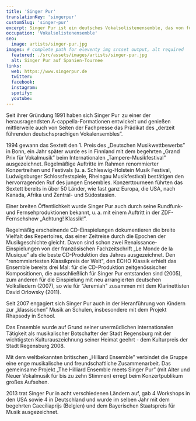 ```yaml
---
title: 'Singer Pur'
translationKey: 'singerpur'
customSlug: 'singer-pur'
excerpt: Singer Pur ist ein deutsches Vokalsolistenensemble, das von fünf ehemaligen Regensburger Domspatzen gegründet wurde. Es besteht aus fünf Männern und einer Frau.
occupation: 'Vokalsolistenensemble'
seo:
  image: artists/singer-pur.jpg
images: # complete path for eleventy img srcset output, alt required
  featured: ./src/assets/images/artists/singer-pur.jpg
  alt: Singer Pur auf Spanien-Tournee
links:
  web: https://www.singerpur.de
  twitter:
  facebook:
  instagram:
  spotify:
  youtube:
---
```


Seit ihrer Gründung 1991 haben sich Singer Pur  zu einer der herausragendsten A-cappella-Formationen entwickelt und genießen mittlerweile auch von Seiten der Fachpresse das Prädikat des „derzeit führenden deutschsprachigen Vokalensembles”.

1994 gewann das Sextett den 1. Preis des „Deutschen Musikwettbewerbs” in Bonn, ein Jahr später wurde es in Finnland mit dem begehrten „Grand Prix für Vokalmusik” beim Internationalen „Tampere-Musikfestival” ausgezeichnet. Regelmäßige Auftritte im Rahmen renommierter Konzertreihen und Festivals (u. a. Schleswig-Holstein Musik Festival, Ludwigsburger Schlossfestspiele, Rheingau Musikfestival) bestätigen den hervorragenden Ruf des jungen Ensembles. Konzerttourneen führten das Sextett bereits in über 50 Länder, wie fast ganz Europa, die USA, nach Kanada, Afrika und Zentral- und Südostasien.

Einer breiten Öffentlichkeit wurde Singer Pur auch durch seine Rundfunk- und Fernsehproduktionen bekannt, u. a. mit einem Auftritt in der ZDF-Fernsehshow „Achtung! Klassik!”.

Regelmäßig erscheinende CD-Einspielungen dokumentieren die breite Vielfalt des Repertoires, das einer Zeitreise durch die Epochen der Musikgeschichte gleicht. Davon sind schon zwei Renaissance-Einspielungen von der französischen Fachzeitschrift „Le Monde de la Musique” als die beste CD-Produktion des Jahres ausgezeichnet. Den "renommiertesten Klassikpreis der Welt", den ECHO Klassik erhielt das Ensemble bereits drei Mal: für die CD-Produktion zeitgenössischer Kompositionen, die ausschließlich für Singer Pur entstanden sind (2005), zum anderen für die Einspielung mit neu arrangierten deutschen Volksliedern (2007), so wie für "Jeremiah" zusammen mit dem Klarinettisten David Orlowsky (2011).

Seit 2007 engagiert sich Singer Pur auch in der Heranführung von Kindern zur „klassischen” Musik an Schulen, insbesondere mit dem Projekt Rhapsody in School.

Das Ensemble wurde auf Grund seiner unermüdlichen internationalen Tätigkeit als musikalischer Botschafter der Stadt Regensburg mit der wichtigsten Kulturauszeichnung seiner Heimat geehrt - dem Kulturpreis der Stadt Regensburg 2008.

Mit dem weltbekannten britischen „Hilliard Ensemble” verbindet die Gruppe eine enge musikalische und freundschaftliche Zusammenarbeit. Das gemeinsame Projekt „The Hilliard Ensemble meets Singer Pur” (mit Alter und Neuer Vokalmusik für bis zu zehn Stimmen) erregt beim Konzertpublikum großes Aufsehen.

2013 trat Singer Pur in acht verschiedenen Ländern auf, gab 4 Workshops in den USA sowie 4 in Deutschland und wurde im selben Jahr mit dem begehrten Caeciliaprijs (Belgien) und dem Bayerischen Staatspreis für Musik ausgezeichnet.
